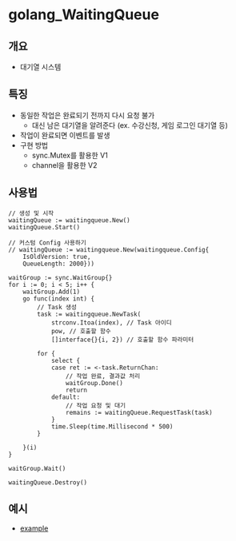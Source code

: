 # golang_WaitingQueue
## 개요
- 대기열 시스템
## 특징
- 동일한 작업은 완료되기 전까지 다시 요청 불가
  - 대신 남은 대기열을 알려준다 (ex. 수강신청, 게임 로그인 대기열 등)
- 작업이 완료되면 이벤트를 발생
- 구현 방법
  - sync.Mutex를 활용한 V1
  - channel을 활용한 V2
## 사용법
```
// 생성 및 시작
waitingQueue := waitingqueue.New()
waitingQueue.Start()

// 커스텀 Config 사용하기
// waitingQueue := waitingqueue.New(waitingqueue.Config{
    IsOldVersion: true, 
    QueueLength: 2000}))

waitGroup := sync.WaitGroup{}
for i := 0; i < 5; i++ {
    waitGroup.Add(1)
    go func(index int) {
        // Task 생성
        task := waitingqueue.NewTask(
            strconv.Itoa(index), // Task 아이디
            pow, // 호출할 함수
            []interface{}{i, 2}) // 호출할 함수 파라미터

        for {
            select {
            case ret := <-task.ReturnChan:
                // 작업 완료, 결과값 처리
                waitGroup.Done()
                return
            default:
                // 작업 요청 및 대기 
                remains := waitingQueue.RequestTask(task)
            }
            time.Sleep(time.Millisecond * 500)
        }

    }(i)
}

waitGroup.Wait()

waitingQueue.Destroy()
```

## 예시
- [example](./example)